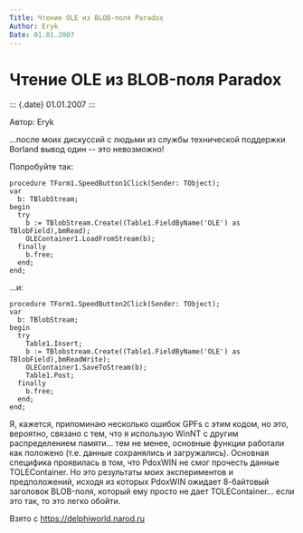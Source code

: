 ```yaml
---
Title: Чтение OLE из BLOB-поля Paradox
Author: Eryk
Date: 01.01.2007
---
```



Чтение OLE из BLOB-поля Paradox
===============================

::: {.date}
01.01.2007
:::

Автор: Eryk

\...после моих дискуссий с людьми из службы технической поддержки
Borland вывод один \-- это невозможно!

Попробуйте так:

    procedure TForm1.SpeedButton1Click(Sender: TObject);
    var
      b: TBlobStream;
    begin
      try
        b := TBlobStream.Create((Table1.FieldByName('OLE') as TBlobField),bmRead);
        OLEContainer1.LoadFromStream(b);
      finally
        b.free;
      end;
    end;

\...и:

    procedure TForm1.SpeedButton2Click(Sender: TObject);
    var
      b: TBlobStream;
    begin
      try
        Table1.Insert;
        b := TBlobstream.Create((Table1.FieldByName('OLE') as TBlobField),bmReadWrite);
        OLEContainer1.SaveToStream(b);
        Table1.Post;
      finally
        b.free;
      end;
    end;

Я, кажется, припоминаю несколько ошибок GPFs с этим кодом, но это,
вероятно, связано с тем, что я использую WinNT с другим распределением
памяти\... тем не менее, основные функции работали как положено (т.е.
данные сохранялись и загружались). Основная специфика проявилась в том,
что PdoxWIN не смог прочесть данные TOLEContainer. Но это результаты
моих экспериментов и предположений, исходя из которых PdoxWIN ожидает
8-байтовый заголовок BLOB-поля, который ему просто не дает
TOLEContainer\... если это так, то это легко обойти.

Взято с <https://delphiworld.narod.ru>
